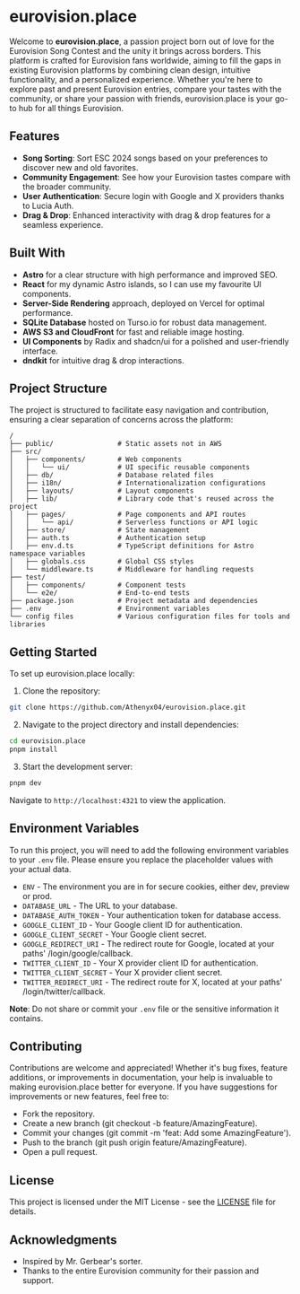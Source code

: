 # eurovision.place

Welcome to **eurovision.place**, a passion project born out of love for the Eurovision Song Contest and the unity it brings across borders. This platform is crafted for Eurovision fans worldwide, aiming to fill the gaps in existing Eurovision platforms by combining clean design, intuitive functionality, and a personalized experience. Whether you're here to explore past and present Eurovision entries, compare your tastes with the community, or share your passion with friends, eurovision.place is your go-to hub for all things Eurovision.

## Features

- **Song Sorting**: Sort ESC 2024 songs based on your preferences to discover new and old favorites.
- **Community Engagement**: See how your Eurovision tastes compare with the broader community.
- **User Authentication**: Secure login with Google and X providers thanks to Lucia Auth.
- **Drag & Drop**: Enhanced interactivity with drag & drop features for a seamless experience.

## Built With

- **Astro** for a clear structure with high performance and improved SEO.
- **React** for my dynamic Astro islands, so I can use my favourite UI components.
- **Server-Side Rendering** approach, deployed on Vercel for optimal performance.
- **SQLite Database** hosted on Turso.io for robust data management.
- **AWS S3 and CloudFront** for fast and reliable image hosting.
- **UI Components** by Radix and shadcn/ui for a polished and user-friendly interface.
- **dndkit** for intuitive drag & drop interactions.

## Project Structure

The project is structured to facilitate easy navigation and contribution, ensuring a clear separation of concerns across the platform:

```
/
├── public/                # Static assets not in AWS
├── src/
│   ├── components/        # Web components
│   │   └── ui/            # UI specific reusable components
│   ├── db/                # Database related files
│   ├── i18n/              # Internationalization configurations
│   ├── layouts/           # Layout components
│   ├── lib/               # Library code that's reused across the project
│   ├── pages/             # Page components and API routes
│   │   └── api/           # Serverless functions or API logic
│   ├── store/             # State management
│   ├── auth.ts            # Authentication setup
│   ├── env.d.ts           # TypeScript definitions for Astro namespace variables
│   ├── globals.css        # Global CSS styles
│   └── middleware.ts      # Middleware for handling requests
├── test/
│   ├── components/        # Component tests
│   └── e2e/               # End-to-end tests
├── package.json           # Project metadata and dependencies
├── .env                   # Environment variables
└── config files           # Various configuration files for tools and libraries
```

## Getting Started

To set up eurovision.place locally:

1. Clone the repository:

```bash
git clone https://github.com/Athenyx04/eurovision.place.git
```

2. Navigate to the project directory and install dependencies:

```bash
cd eurovision.place
pnpm install
```

3. Start the development server:

```bash
pnpm dev
```

Navigate to `http://localhost:4321` to view the application.

## Environment Variables

To run this project, you will need to add the following environment variables to your `.env` file. Please ensure you replace the placeholder values with your actual data.

- `ENV` - The environment you are in for secure cookies, either dev, preview or prod.
- `DATABASE_URL` - The URL to your database.
- `DATABASE_AUTH_TOKEN` - Your authentication token for database access.
- `GOOGLE_CLIENT_ID` - Your Google client ID for authentication.
- `GOOGLE_CLIENT_SECRET` - Your Google client secret.
- `GOOGLE_REDIRECT_URI` - The redirect route for Google, located at your paths' /login/google/callback.
- `TWITTER_CLIENT_ID` - Your X provider client ID for authentication.
- `TWITTER_CLIENT_SECRET` - Your X provider client secret.
- `TWITTER_REDIRECT_URI` - The redirect route for X, located at your paths' /login/twitter/callback.

**Note**: Do not share or commit your `.env` file or the sensitive information it contains.

## Contributing

Contributions are welcome and appreciated! Whether it's bug fixes, feature additions, or improvements in documentation, your help is invaluable to making eurovision.place better for everyone. If you have suggestions for improvements or new features, feel free to:

- Fork the repository.
- Create a new branch (git checkout -b feature/AmazingFeature).
- Commit your changes (git commit -m 'feat: Add some AmazingFeature').
- Push to the branch (git push origin feature/AmazingFeature).
- Open a pull request.

## License

This project is licensed under the MIT License - see the [LICENSE](LICENSE) file for details.

## Acknowledgments

- Inspired by Mr. Gerbear's sorter.
- Thanks to the entire Eurovision community for their passion and support.
